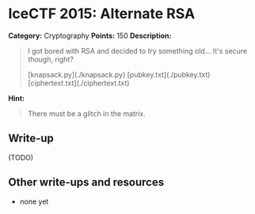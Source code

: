 # IceCTF 2015: Alternate RSA

**Category:** Cryptography
**Points:** 150
**Description:** 

> <p>I got bored with RSA and decided to try something old... It's secure though, right?</p><p>[knapsack.py](./knapsack.py) [pubkey.txt](./pubkey.txt) [ciphertext.txt](./ciphertext.txt)</p>

**Hint:**

> There must be a glitch in the matrix.

## Write-up

(TODO)

## Other write-ups and resources

* none yet
